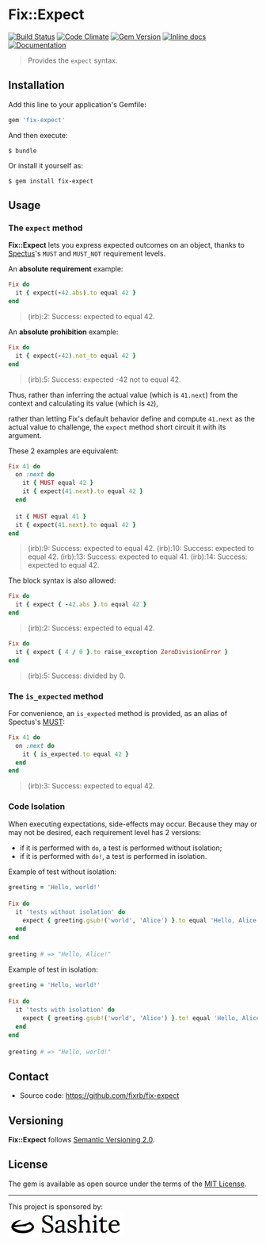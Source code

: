 # Fix::Expect

[![Build Status](https://api.travis-ci.org/fixrb/fix-expect.svg?branch=master)][travis]
[![Code Climate](https://codeclimate.com/github/fixrb/fix-expect/badges/gpa.svg)][codeclimate]
[![Gem Version](https://badge.fury.io/rb/fix-expect.svg)][gem]
[![Inline docs](https://inch-ci.org/github/fixrb/fix-expect.svg?branch=master)][inchpages]
[![Documentation](https://img.shields.io/:yard-docs-38c800.svg)][rubydoc]

> Provides the `expect` syntax.

## Installation

Add this line to your application's Gemfile:

```ruby
gem 'fix-expect'
```

And then execute:

    $ bundle

Or install it yourself as:

    $ gem install fix-expect

## Usage

### The `expect` method

__Fix::Expect__ lets you express expected outcomes on an object, thanks to [Spectus](https://rubygems.org/gems/spectus)'s `MUST` and `MUST_NOT` requirement levels.

An **absolute requirement** example:

```ruby
Fix do
  it { expect(-42.abs).to equal 42 }
end
```

> (irb):2: Success: expected to equal 42.

An **absolute prohibition** example:

```ruby
Fix do
  it { expect(-42).not_to equal 42 }
end
```

> (irb):5: Success: expected -42 not to equal 42.

Thus, rather than inferring the actual value (which is `41.next`) from the context
and calculating its value (which is `42`),

rather than letting Fix's default behavior define and compute `41.next` as the actual value to challenge,
the `expect` method short circuit it with its argument.

These 2 examples are equivalent:

```ruby
Fix 41 do
  on :next do
    it { MUST equal 42 }
    it { expect(41.next).to equal 42 }
  end

  it { MUST equal 41 }
  it { expect(41.next).to equal 42 }
end
```

> (irb):9: Success: expected to equal 42.
> (irb):10: Success: expected to equal 42.
> (irb):13: Success: expected to equal 41.
> (irb):14: Success: expected to equal 42.

The block syntax is also allowed:

```ruby
Fix do
  it { expect { -42.abs }.to equal 42 }
end
```

> (irb):2: Success: expected to equal 42.

```ruby
Fix do
  it { expect { 4 / 0 }.to raise_exception ZeroDivisionError }
end
```

> (irb):5: Success: divided by 0.

### The `is_expected` method

For convenience, an `is_expected` method is provided,
as an alias of Spectus's [MUST](https://github.com/fixrb/spectus#absolute-requirement):

```ruby
Fix 41 do
  on :next do
    it { is_expected.to equal 42 }
  end
end
```

> (irb):3: Success: expected to equal 42.

### Code Isolation

When executing expectations, side-effects may occur.
Because they may or may not be desired, each requirement level has 2 versions:

* if it is performed with `do`, a test is performed without isolation;
* if it is performed with `do!`, a test is performed in isolation.

Example of test without isolation:

```ruby
greeting = 'Hello, world!'

Fix do
  it 'tests without isolation' do
    expect { greeting.gsub!('world', 'Alice') }.to equal 'Hello, Alice!'
  end
end

greeting # => "Hello, Alice!"
```

Example of test in isolation:

```ruby
greeting = 'Hello, world!'

Fix do
  it 'tests with isolation' do
    expect { greeting.gsub!('world', 'Alice') }.to! equal 'Hello, Alice!'
  end
end

greeting # => "Hello, world!"
```

## Contact

* Source code: https://github.com/fixrb/fix-expect

## Versioning

__Fix::Expect__ follows [Semantic Versioning 2.0](https://semver.org/).

## License

The gem is available as open source under the terms of the [MIT License](https://opensource.org/licenses/MIT).

***

<p>
  This project is sponsored by:<br />
  <a href="https://sashite.com/"><img
    src="https://github.com/fixrb/fix-expect/raw/master/img/sashite.png"
    alt="Sashite" /></a>
</p>

[gem]: https://rubygems.org/gems/fix-expect
[travis]: https://travis-ci.org/fixrb/fix-expect
[codeclimate]: https://codeclimate.com/github/fixrb/fix-expect
[inchpages]: https://inch-ci.org/github/fixrb/fix-expect
[rubydoc]: https://rubydoc.info/gems/fix-expect/frames
